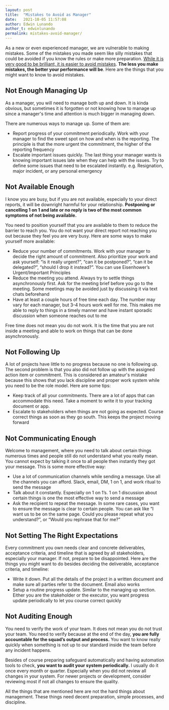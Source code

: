 ```yaml
---
layout: post
title:  "Mistakes to Avoid as Manager"
date:   2021-10-05 11:57:08
author: Edwin Lunando
author_t: edwinlunando
permalink: mistakes-avoid-manager/
---
```


As a new or even experienced manager, we are vulnerable to making mistakes. Some of the mistakes you made seem like silly mistakes that could be avoided if you know the rules or make more preparation. [While it is very good to be brilliant, it is easier to avoid mistakes](https://fs.blog/2014/06/avoiding-stupidity/). **The less you make mistakes, the better your performance will be**. Here are the things that you might want to know to avoid mistakes.

## Not Enough Managing Up
As a manager, you will need to manage both up and down. It is kinda obvious, but sometimes it is forgotten or not knowing how to manage up since a manager's time and attention is much bigger in managing down.

There are numerous ways to manage up. Some of them are:

- Report progress of your commitment periodically. Work with your manager to find the sweet spot on how and when is the reporting. The principle is that the more urgent the commitment, the higher of the reporting frequency
- Escalate important issues quickly. The last thing your manager wants is knowing important issues late when they can help with the issues. Try to define some issues that need to be escalated instantly. e.g. Resignation, major incident, or any personal emergency

## Not Available Enough
I know you are busy, but if you are not available, especially to your direct reports, it will be downright harmful for your relationship. **Postponing or cancelling 1 on 1 and late or no reply is two of the most common symptoms of not being available.**

You need to position yourself that you are available to them to reduce the barrier to reach you. You do not want your direct report not reaching you out because they feel you are very busy. Here are some ways to make yourself more available:

- Reduce your number of commitments. Work with your manager to decide the right amount of commitment. Also prioritize your work and ask yourself: “is it really urgent?”, “can it be postponed?”, “can it be delegated?”, “should I drop it instead?”. You can use Eisenhower’s Urgent/Important Principles
- Reduce the meeting you attend. Always try to settle things asynchronously first. Ask for the meeting brief before you go to the meeting. Some meetings may be avoided just by discussing it via text chats beforehand
- Have at least a couple hours of free time each day. The number may vary for each manager, but 3-4 hours work well for me. This makes me able to reply to things in a timely manner and have instant sporadic discussion when someone reaches out to me

Free time does not mean you do not work. It is the time that you are not inside a meeting and able to work on things that can be done asynchronously. 

## Not Following Up
A lot of projects have little to no progress because no one is following up. The second problem is that you also did not follow up with the assigned action item or commitment. This is considered an amateur's mistake because this shows that you lack discipline and proper work system while you need to be the role model. Here are some tips:

- Keep track of all your commitments. There are a lot of apps that can accommodate this need. Take a moment to write it to your tracking document or app.
- Escalate to stakeholders when things are not going as expected. Course correct things as soon as they go south. This keeps the project moving forward

## Not Communicating Enough
Welcome to management, where you need to talk about certain things numerous times and people still do not understand what you really mean. You cannot expect by talking it once to all people then instantly they got your message. This is some more effective way:

- Use a lot of communication channels while sending a message. Use all the channels you can afford. Slack, email, DM, 1 on 1, and work ritual to send the message
- Talk about it constantly. Especially on 1 on 1’s. 1 on 1 discussion about certain things is one the most effective way to send a message
- Ask the recipient to repeat the message. In some rare cases, you want to ensure the message is clear to certain people. You can ask like “I want us to be on the same page. Could you please repeat what you understand?”, or “Would you rephrase that for me?”

## Not Setting The Right Expectations
Every commitment you own needs clear and concrete deliverables, acceptance criteria, and timeline that is agreed by all stakeholders, especially your manager. If not, prepare to be disappointed. Here are the things you might want to do besides deciding the deliverable, acceptance criteria, and timeline:

- Write it down. Put all the details of the project in a written document and make sure all parties refer to the document. Email also works
- Setup a routine progress update. Similar to the managing up section. Either you are the stakeholder or the executor, you want progress update periodically to let you course correct quickly

## Not Auditing Enough
You need to verify the work of your team. It does not mean you do not trust your team. You need to verify because at the end of the day, **you are fully accountable for the squad’s output and process.** You want to know really quickly when something is not up to our standard inside the team before any incident happens.

Besides of course preparing safeguard automatically and having automation tools to check, **you want to audit your system periodically.** I usually do it once every month or quarter. Especially when you did not review all changes in your system. For newer projects or development, consider reviewing most if not all changes to ensure the quality.

All the things that are mentioned here are not the hard things about management. These things need decent preparation, simple processes, and discipline.
